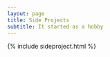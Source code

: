 ```yaml
---
layout: page
title: Side Projects
subtitle: It started as a hobby
---
```


{% include sideproject.html %}
